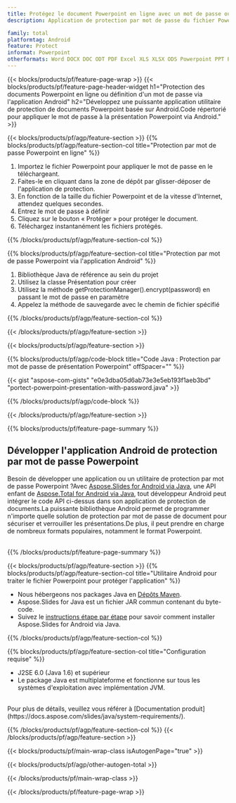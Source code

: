 ```yaml
---
title: Protégez le document Powerpoint en ligne avec un mot de passe ou à l'aide d'applications mobiles Android
description: Application de protection par mot de passe du fichier Powerpoint en ligne.Code Java de l'API Android pour appliquer la protection par mot de passe sur les présentations Powerpoint.

family: total
platformtag: Android
feature: Protect
informat: Powerpoint
otherformats: Word DOCX DOC ODT PDF Excel XLS XLSX ODS Powerpoint PPT PPTX ODP
---
```

{{< blocks/products/pf/feature-page-wrap >}}
{{< blocks/products/pf/feature-page-header-widget h1="Protection des documents Powerpoint en ligne ou définition d'un mot de passe via l'application Android" h2="Développez une puissante application utilitaire de protection de documents Powerpoint basée sur Android.Code répertorié pour appliquer le mot de passe à la présentation Powerpoint via Android." >}}

{{< blocks/products/pf/agp/feature-section >}}
{{% blocks/products/pf/agp/feature-section-col title="Protection par mot de passe Powerpoint en ligne" %}}

1. Importez le fichier Powerpoint pour appliquer le mot de passe en le téléchargeant.
1. Faites-le en cliquant dans la zone de dépôt par glisser-déposer de l'application de protection.
1. En fonction de la taille du fichier Powerpoint et de la vitesse d'Internet, attendez quelques secondes.
1. Entrez le mot de passe à définir
1. Cliquez sur le bouton « Protéger » pour protéger le document.
1. Téléchargez instantanément les fichiers protégés.

{{% /blocks/products/pf/agp/feature-section-col %}}

{{% blocks/products/pf/agp/feature-section-col title="Protection par mot de passe Powerpoint via l'application Android" %}}

1. Bibliothèque Java de référence au sein du projet
1. Utilisez la classe Présentation pour créer
1. Utilisez la méthode getProtectionManager().encrypt(password) en passant le mot de passe en paramètre
1. Appelez la méthode de sauvegarde avec le chemin de fichier spécifié

{{% /blocks/products/pf/agp/feature-section-col %}}

{{< /blocks/products/pf/agp/feature-section >}}

{{< blocks/products/pf/agp/feature-section >}}

{{% blocks/products/pf/agp/code-block title="Code Java : Protection par mot de passe de présentation Powerpoint" offSpacer="" %}}

{{< gist "aspose-com-gists" "e0e3dba05d6ab73e3e5eb193f1aeb3bd" "portect-powerpoint-presentation-with-password.java" >}}

{{% /blocks/products/pf/agp/code-block %}}

{{< /blocks/products/pf/agp/feature-section >}}

{{% blocks/products/pf/feature-page-summary %}}

<h2>Développer l'application Android de protection par mot de passe Powerpoint</h2>

Besoin de développer une application ou un utilitaire de protection par mot de passe Powerpoint ?Avec [Aspose.Slides for Android via Java](https://products.aspose.com/slides/fr/android-java/), une API enfant de [Aspose.Total for Android via Java](https://products.aspose.com/total/fr/android-java/), tout développeur Android peut intégrer le code API ci-dessus dans son application de protection de documents.La puissante bibliothèque Android permet de programmer n'importe quelle solution de protection par mot de passe de document pour sécuriser et verrouiller les présentations.De plus, il peut prendre en charge de nombreux formats populaires, notamment le format Powerpoint.<br /><br />

{{% /blocks/products/pf/feature-page-summary %}}

{{< blocks/products/pf/agp/feature-section >}}
{{% blocks/products/pf/agp/feature-section-col title="Utilitaire Android pour traiter le fichier Powerpoint pour protéger l'application" %}}

- Nous hébergeons nos packages Java en [Dépôts Maven](https://releases.aspose.com/java/repo/com/aspose/aspose-slides/). 
- Aspose.Slides for Java est un fichier JAR commun contenant du byte-code.
- Suivez le [instructions étape par étape](https://docs.aspose.com/slides/java/installation/#install-aspose-slides-for-java-from-maven-repository) pour savoir comment installer Aspose.Slides for Android via Java.

{{% /blocks/products/pf/agp/feature-section-col %}}

{{% blocks/products/pf/agp/feature-section-col title="Configuration requise" %}}

- J2SE 6.0 (Java 1.6) et supérieur
- Le package Java est multiplateforme et fonctionne sur tous les systèmes d'exploitation avec implémentation JVM.

<br />
Pour plus de détails, veuillez vous référer à [Documentation produit](https://docs.aspose.com/slides/java/system-requirements/).

{{% /blocks/products/pf/agp/feature-section-col %}}
{{< /blocks/products/pf/agp/feature-section >}}

{{< blocks/products/pf/main-wrap-class isAutogenPage="true" >}}

{{< blocks/products/pf/agp/other-autogen-total >}}

{{< /blocks/products/pf/main-wrap-class >}}

{{< /blocks/products/pf/feature-page-wrap >}}